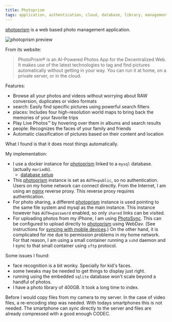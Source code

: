 ```yaml
---
title: Photoprism
tags: application, authentication, cloud, database, library, management, network, proxy
---
```

[photoprism][pp] is a web based photo management application.

![photoprism preview](https://docs.photoprism.app/img/preview.jpg)

From its website:

> PhotoPrism® is an AI-Powered Photos App for the Decentralized Web.
> It makes use of the latest technologies to tag and find pictures
> automatically without getting in your way. You can run it at home,
> on a private server, or in the cloud. 

Features:

- Browse all your photos and videos without worrying about RAW conversion,
  duplicates or video formats
- search: Easily find specific pictures using powerful search filters
- places: Includes four high-resolution world maps to bring back the
  memories of your favorite trips
- Play Live Photos™ by hovering over them in albums and search results
- people: Recognizes the faces of your family and friends
- Automatic classification of pictures based on their content and location

What I found is that it does most things automatically.

My implementation:

- I use a docker instance for [photoprism][pp] linked to a `mysql` database.
  (actually `mariadb`).
  - [database setup](https://docs.photoprism.app/getting-started/advanced/databases/)
- This [photoprism][pp] instance is set as `AUTH=public`, so no authentication.
  Users on my home network can connect directly.  From the Internet, I am using an
  [nginx][nx] reverse proxy.  This reverse proxy requires authentication.
- For photo sharing, a different [photoprism][pp] instance is used pointing to the same
  file system and mysql as the main instance.  This instance however has `AUTH=password`
  enabled, so only `shared` links can be visited.
- For uploading photos from my iPhone, I am using [PhotoSync][psync].  This can be
  configured to upload directly to [photoprism][pp] using WebDav.  (See instructions for
  [syncing with mobile devices](https://docs.photoprism.app/user-guide/sync/mobile-devices/).)
  On the other hand, it is complicated for me due to permission problems in my home
  network.  For that reason, I am using a small container running a `sshd` daemon
  and I sync to that small container using `sftp` protocol.

Some issues I found:

- face recognition is a bit wonky.  Specially for kid's faces.
- some tweaks may be needed to get things to display just right.
- running using the embedded `sqlite` database won't scale beyond a handful of
  photos.
- I have a photo library of 400GB.  It took a long time to index.

Before I would copy files from my camera to my server.  In the case of
video files, a re-encoding step was needed.  With todays smartphones
this is not needed.  The smartphone can sync directly to the server
and files are already compressed with a good enough CODEC.

 [pp]: https://photoprism.app/
 [nx]: https://nginx.org/
 [psync]: https://link.photoprism.app/photosync

